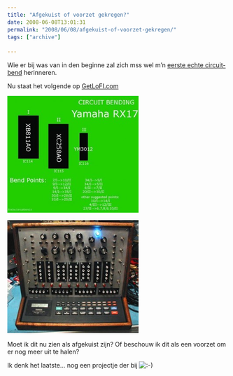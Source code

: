 ```yaml
---
title: "Afgekuist of voorzet gekregen?"
date: 2008-06-08T13:01:31
permalink: "2008/06/08/afgekuist-of-voorzet-gekregen/"
tags: ["archive"]

---
```

Wie er bij was van in den beginne zal zich mss wel m’n [eerste echte circuit-bend](http://www.donebysimon.be/2006/05/06/yamaha-rx17-circuit-bend/ "http://www.donebysimon.be/2006/05/06/yamaha-rx17-circuit-bend/") herinneren.

Nu staat het volgende op [GetLoFI.com](http://www.getlofi.com/?p=1090 "http://www.getlofi.com/?p=1090")

[![](/images/blog/2008/06/ymh_rx17_circuitbending-1-300x267.jpg "ymh_rx17_circuitbending-1")](/images/blog/2008/06/ymh_rx17_circuitbending-1.jpg)

[![](/images/blog/2008/06/p1010007-300x258.jpg "RX17 bend")](/images/blog/2008/06/p1010007.jpg)

Moet ik dit nu zien als afgekuist zijn? Of beschouw ik dit als een voorzet om er nog meer uit te halen?

Ik denk het laatste… nog een projectje der bij ![:-)](http://www.donebysimon.be/blog/wp-includes/images/smilies/icon_smile.gif)
